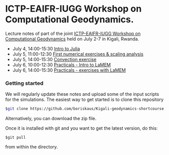 # ICTP-EAIFR-IUGG Workshop on Computational Geodynamics.
Lecture notes of part of the joint [ICTP-EAIFR-IUGG Workshop on Computational Geodynamics](https://indico.ictp.it/event/10183) held on July 2-7 in Kigali, Rwanda. 

* July 4, 14:00-15:30 [Intro to Julia](./JuliaIntro/IntroJulia.md)
* July 5, 11:00-12:30 [First numerical exercises & scaling analysis](./ScalingLaws/ScalingLaws.md)
* July 5, 14:00-15:30 [Convection exercise](./ScalingLaws/ScalingLaws.md)
* July 6, 10:00-12:30 [Practicals - Intro to LaMEM](./LaMEM_intro/LaMEM_Intro.md)
* July 6, 14:00-15:30 [Practicals - exercises with LaMEM](./LaMEM_intro/LaMEM_Intro.md)


  
### Getting started
We will regularly update these notes and upload some of the input scripts for the simulations. The easiest way to get started is to clone this repository
```bash
$git clone https://github.com/boriskaus/Kigali-geodynamics-shortcourse .
```
Alternatively, you can download the zip file.

Once it is installed with git and you want to get the latest version, do this:
```
$git pull
```
from within the directory.

